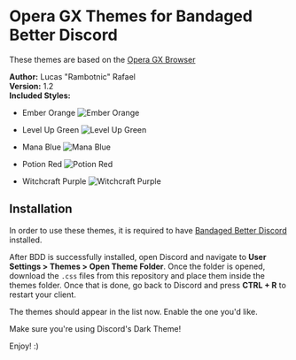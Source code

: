 # Opera GX Themes for Bandaged Better Discord
These themes are based on the [Opera GX Browser](https://www.opera.com/gx#start)

**__Author__:** Lucas "Rambotnic" Rafael  
**__Version__:** 1.2  
**__Included Styles__:**  
- Ember Orange
![Ember Orange](https://i.imgur.com/qF4zzCD.png)

- Level Up Green
![Level Up Green](https://i.imgur.com/lRdpVSW.png)

- Mana Blue
![Mana Blue](https://i.imgur.com/EEIc7LO.png)

- Potion Red
![Potion Red](https://i.imgur.com/S4eWxe2.png)

- Witchcraft Purple
![Witchcraft Purple](https://i.imgur.com/cHtzgxO.png)

## Installation
In order to use these themes, it is required to have [Bandaged Better Discord](https://github.com/rauenzi/BetterDiscordApp/releases "Bandaged Better Discord") installed.

After BDD is successfully installed, open Discord and navigate to **User Settings > Themes > Open Theme Folder**. Once the folder is opened, download the `.css` files from this repository and place them inside the themes folder. Once that is done, go back to Discord and press **CTRL + R** to restart your client.

The themes should appear in the list now. Enable the one you'd like.

Make sure you're using Discord's Dark Theme!

Enjoy! :)
